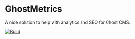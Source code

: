 # GhostMetrics
A nice solution to help with analytics and SEO for Ghost CMS.

[![Build](https://github.com/Christian-Schou/GhostMetrics/actions/workflows/build.yml/badge.svg?branch=main)](https://github.com/Christian-Schou/GhostMetrics/actions/workflows/build.yml)
